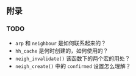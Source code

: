 



## 附录

### TODO

* `arp` 和 `neighbour` 是如何联系起来的？
* `hh_cache` 是何时创建的，如何使用的？
* `neigh_invalidate()` 该函数下的两个宏的用处？
* `neigh_create()` 中的 `confirmed` 设置怎么理解？